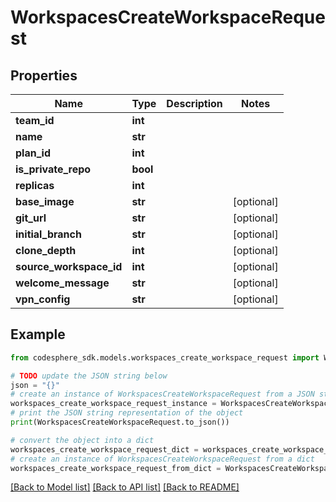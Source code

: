 # WorkspacesCreateWorkspaceRequest


## Properties

Name | Type | Description | Notes
------------ | ------------- | ------------- | -------------
**team_id** | **int** |  |
**name** | **str** |  |
**plan_id** | **int** |  |
**is_private_repo** | **bool** |  |
**replicas** | **int** |  |
**base_image** | **str** |  | [optional]
**git_url** | **str** |  | [optional]
**initial_branch** | **str** |  | [optional]
**clone_depth** | **int** |  | [optional]
**source_workspace_id** | **int** |  | [optional]
**welcome_message** | **str** |  | [optional]
**vpn_config** | **str** |  | [optional]

## Example

```python
from codesphere_sdk.models.workspaces_create_workspace_request import WorkspacesCreateWorkspaceRequest

# TODO update the JSON string below
json = "{}"
# create an instance of WorkspacesCreateWorkspaceRequest from a JSON string
workspaces_create_workspace_request_instance = WorkspacesCreateWorkspaceRequest.from_json(json)
# print the JSON string representation of the object
print(WorkspacesCreateWorkspaceRequest.to_json())

# convert the object into a dict
workspaces_create_workspace_request_dict = workspaces_create_workspace_request_instance.to_dict()
# create an instance of WorkspacesCreateWorkspaceRequest from a dict
workspaces_create_workspace_request_from_dict = WorkspacesCreateWorkspaceRequest.from_dict(workspaces_create_workspace_request_dict)
```
[[Back to Model list]](../README.md#documentation-for-models) [[Back to API list]](../README.md#documentation-for-api-endpoints) [[Back to README]](../README.md)
